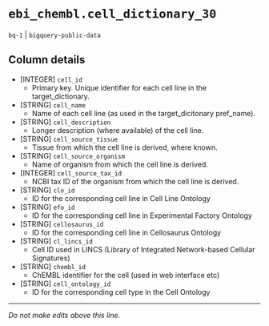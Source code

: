 # `ebi_chembl.cell_dictionary_30`
`bq-1` | `bigquery-public-data`

## Column details
* [INTEGER]   `cell_id`
  - Primary key. Unique identifier for each cell line in the target_dictionary.
* [STRING]    `cell_name`
  - Name of each cell line (as used in the target_dicitonary pref_name).
* [STRING]    `cell_description`
  -  Longer description (where available) of the cell line.
* [STRING]    `cell_source_tissue`
  - Tissue from which the cell line is derived, where known.
* [STRING]    `cell_source_organism`
  -  Name of organism from which the cell line is derived.
* [INTEGER]   `cell_source_tax_id`
  - NCBI tax ID of the organism from which the cell line is derived.
* [STRING]    `clo_id`
  - ID for the corresponding cell line in Cell Line Ontology
* [STRING]    `efo_id`
  - ID for the corresponding cell line in Experimental Factory Ontology
* [STRING]    `cellosaurus_id`
  - ID for the corresponding cell line in Cellosaurus Ontology
* [STRING]    `cl_lincs_id`
  -  Cell ID used in LINCS (Library of Integrated Network-based Cellular Signatures)
* [STRING]    `chembl_id`
  - ChEMBL identifier for the cell (used in web interface etc)
* [STRING]    `cell_ontology_id`
  - ID for the corresponding cell type in the Cell Ontology

-------------------------------------------------------------------------------
*Do not make edits above this line.*
